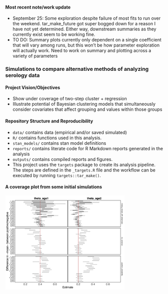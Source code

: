 
#### Most recent note/work update

- September 25: Some exploration despite failure of most fits to run
  over the weekend. tar_make_future got super bogged down for a reason I
  have not yet determined. Either way, downstream summaries as they
  currently exist seem to be working fine.
- TO DO: Summary plots currently only dependent on a single coefficient
  that will vary among runs, but this won’t be how parameter exploration
  will actually work. Need to work on summary and plotting across a
  variety of parameters

### Simulations to compare alternative methods of analyzing serology data

#### Project Vision/Objectives

- Show under coverage of two-step cluster + regression
- Illustrate potential of Bayesian clustering models that simultaneously
  consider covariates that affect grouping and values within those
  groups

#### Repository Structure and Reproducibility

- `data/` contains data (empirical and/or saved simulated)
- `R/` contains functions used in this analysis.
- `stan_models/` contains stan model definitions
- `reports/` contains literate code for R Markdown reports generated in
  the analysis
- `outputs/` contains compiled reports and figures.
- This project uses the `targets` package to create its analysis
  pipeline. The steps are defined in the `_targets.R` file and the
  workflow can be executed by running `targets::tar_make()`.

#### A coverage plot from some initial simulations

<img src="outputs/examp_sims.png" width="75%" />
